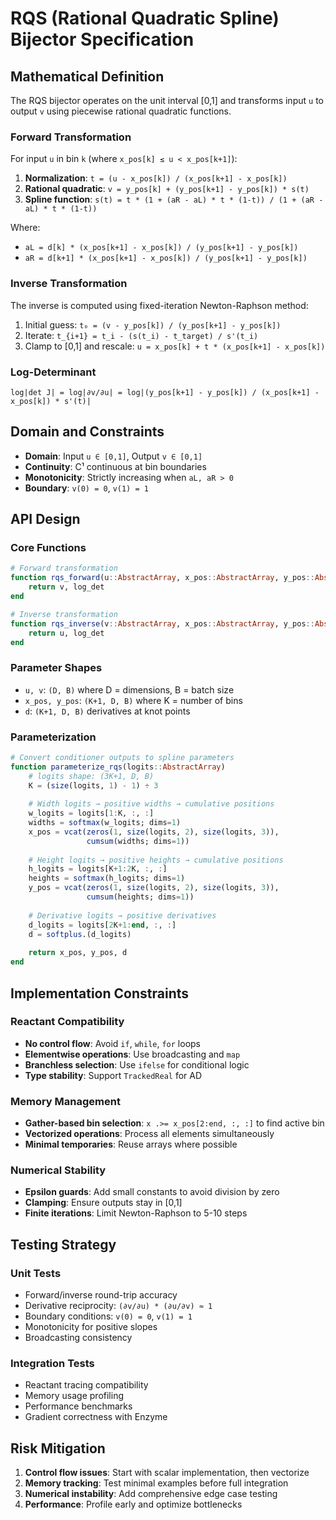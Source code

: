 # RQS (Rational Quadratic Spline) Bijector Specification

## Mathematical Definition

The RQS bijector operates on the unit interval [0,1] and transforms input `u` to output `v` using piecewise rational quadratic functions.

### Forward Transformation

For input `u` in bin `k` (where `x_pos[k] ≤ u < x_pos[k+1]`):

1. **Normalization**: `t = (u - x_pos[k]) / (x_pos[k+1] - x_pos[k])`
2. **Rational quadratic**: `v = y_pos[k] + (y_pos[k+1] - y_pos[k]) * s(t)`
3. **Spline function**: `s(t) = t * (1 + (aR - aL) * t * (1-t)) / (1 + (aR - aL) * t * (1-t))`

Where:
- `aL = d[k] * (x_pos[k+1] - x_pos[k]) / (y_pos[k+1] - y_pos[k])`
- `aR = d[k+1] * (x_pos[k+1] - x_pos[k]) / (y_pos[k+1] - y_pos[k])`

### Inverse Transformation

The inverse is computed using fixed-iteration Newton-Raphson method:
1. Initial guess: `t₀ = (v - y_pos[k]) / (y_pos[k+1] - y_pos[k])`
2. Iterate: `t_{i+1} = t_i - (s(t_i) - t_target) / s'(t_i)`
3. Clamp to [0,1] and rescale: `u = x_pos[k] + t * (x_pos[k+1] - x_pos[k])`

### Log-Determinant

`log|det J| = log|∂v/∂u| = log|(y_pos[k+1] - y_pos[k]) / (x_pos[k+1] - x_pos[k]) * s'(t)|`

## Domain and Constraints

- **Domain**: Input `u ∈ [0,1]`, Output `v ∈ [0,1]`
- **Continuity**: C¹ continuous at bin boundaries
- **Monotonicity**: Strictly increasing when `aL, aR > 0`
- **Boundary**: `v(0) = 0`, `v(1) = 1`

## API Design

### Core Functions

```julia
# Forward transformation
function rqs_forward(u::AbstractArray, x_pos::AbstractArray, y_pos::AbstractArray, d::AbstractArray)
    return v, log_det
end

# Inverse transformation  
function rqs_inverse(v::AbstractArray, x_pos::AbstractArray, y_pos::AbstractArray, d::AbstractArray)
    return u, log_det
end
```

### Parameter Shapes

- `u, v`: `(D, B)` where D = dimensions, B = batch size
- `x_pos, y_pos`: `(K+1, D, B)` where K = number of bins
- `d`: `(K+1, D, B)` derivatives at knot points

### Parameterization

```julia
# Convert conditioner outputs to spline parameters
function parameterize_rqs(logits::AbstractArray)
    # logits shape: (3K+1, D, B)
    K = (size(logits, 1) - 1) ÷ 3
    
    # Width logits → positive widths → cumulative positions
    w_logits = logits[1:K, :, :]
    widths = softmax(w_logits; dims=1)
    x_pos = vcat(zeros(1, size(logits, 2), size(logits, 3)), 
                 cumsum(widths; dims=1))
    
    # Height logits → positive heights → cumulative positions  
    h_logits = logits[K+1:2K, :, :]
    heights = softmax(h_logits; dims=1)
    y_pos = vcat(zeros(1, size(logits, 2), size(logits, 3)),
                 cumsum(heights; dims=1))
    
    # Derivative logits → positive derivatives
    d_logits = logits[2K+1:end, :, :]
    d = softplus.(d_logits)
    
    return x_pos, y_pos, d
end
```

## Implementation Constraints

### Reactant Compatibility

- **No control flow**: Avoid `if`, `while`, `for` loops
- **Elementwise operations**: Use broadcasting and `map`
- **Branchless selection**: Use `ifelse` for conditional logic
- **Type stability**: Support `TrackedReal` for AD

### Memory Management

- **Gather-based bin selection**: `x .>= x_pos[2:end, :, :]` to find active bin
- **Vectorized operations**: Process all elements simultaneously
- **Minimal temporaries**: Reuse arrays where possible

### Numerical Stability

- **Epsilon guards**: Add small constants to avoid division by zero
- **Clamping**: Ensure outputs stay in [0,1]
- **Finite iterations**: Limit Newton-Raphson to 5-10 steps

## Testing Strategy

### Unit Tests
- Forward/inverse round-trip accuracy
- Derivative reciprocity: `(∂v/∂u) * (∂u/∂v) ≈ 1`
- Boundary conditions: `v(0) = 0`, `v(1) = 1`
- Monotonicity for positive slopes
- Broadcasting consistency

### Integration Tests
- Reactant tracing compatibility
- Memory usage profiling
- Performance benchmarks
- Gradient correctness with Enzyme

## Risk Mitigation

1. **Control flow issues**: Start with scalar implementation, then vectorize
2. **Memory tracking**: Test minimal examples before full integration
3. **Numerical instability**: Add comprehensive edge case testing
4. **Performance**: Profile early and optimize bottlenecks 